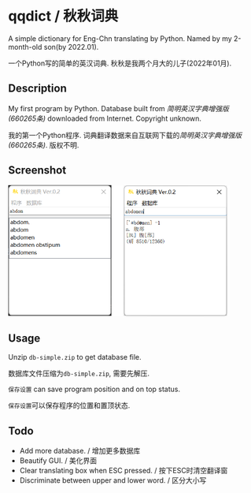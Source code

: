 # qqdict / 秋秋词典
A simple dictionary for Eng-Chn translating by Python. Named by my 2-month-old son(by 2022.01).

一个Python写的简单的英汉词典. 秋秋是我两个月大的儿子(2022年01月).


## Description

My first program by Python. Database built from *简明英汉字典增强版(660265条)* downloaded from Internet. Copyright unknown.

我的第一个Python程序. 词典翻译数据来自互联网下载的*简明英汉字典增强版(660265条)*. 版权不明.


## Screenshot


<img src="https://github.com/zockauv/qqdict/blob/main/screenshot.png" width="450px">


## Usage

Unzip ``db-simple.zip`` to get database file.

数据库文件压缩为``db-simple.zip``, 需要先解压.

``保存设置`` can save program position and on top status.

``保存设置``可以保存程序的位置和置顶状态.


## Todo

- Add more database. / 增加更多数据库
- Beautify GUI. / 美化界面
- Clear translating box when ESC pressed. / 按下ESC时清空翻译窗
- Discriminate between upper and lower word. / 区分大小写
